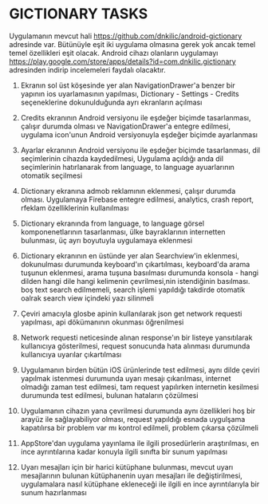 # GICTIONARY TASKS

Uygulamanın mevcut hali https://github.com/dnkilic/android-gictionary adresinde var. Bütünüyle eşit iki uygulama olmasına gerek yok ancak temel temel özellikleri eşit olacak. Android cihazı olanların uygulamayı https://play.google.com/store/apps/details?id=com.dnkilic.gictionary adresinden indirip incelemeleri faydalı olacaktır.

1. Ekranın sol üst köşesinde yer alan NavigationDrawer'a benzer bir yapının ios uyarlamasının yapılması, Dictionary - Settings - Credits seçeneklerine dokunulduğunda ayrı ekranların açılması

2. Credits ekranının Android versiyonu ile eşdeğer biçimde tasarlanması, çalışır durumda olması ve NavigationDrawer'a entegre edilmesi, uygulama icon'unun Android versiyonuyla eşdeğer biçimde ayarlanması

3. Ayarlar ekranının Android versiyonu ile eşdeğer biçimde tasarlanması, dil seçimlerinin cihazda kaydedilmesi, Uygulama açıldığı anda dil seçimlerinin hatırlanarak from language, to language ayuarlarının otomatik seçilmesi

4. Dictionary ekranına admob reklamının eklenmesi, çalışır durumda olması. Uygulamaya Firebase entegre edilmesi, analytics, crash report, rfeklam özelliklerinin kullanılması

5. Dictionary ekranında from language, to language görsel komponenetlarının tasarlanması, ülke bayraklarının internetten bulunması, üç ayrı boyutuyla uygulamaya eklenmesi

6. Dictionary ekranının en üstünde yer alan Searchview'in eklenmesi, dokunulması durumunda keyboard'ın çıkartılması, keyboard'da arama tuşunun eklenmesi, arama tuşuna basıılması durumunda konsola - hangi dilden hangi dile hangi kelimenin çevrilmesi,nin istendiğinin basılması. boş text search edilmemeli, search işlemi yapıldığı takdirde otomatik oalrak search view içindeki yazı silinmeli

7. Çeviri amacıyla glosbe apinin kullanılarak json get network requesti yapılması, api dökümanının okunması öğrenilmesi

8. Network requesti neticesinde alınan response'ın bir listeye yansıtılarak kullanıcıya gösterilmesi, request sonucunda hata alınması durumunda kullanıcıya uyarılar çıkartılması

9. Uygulamanın birden bütün iOS ürünlerinde test edilmesi, aynı dilde çeviri yapılmak istenmesi durumunda uyarı mesajı çıkarılması, internet olmadığı zaman test edilmesi, tam request yapılırken internetin kesilmesi durumunda test edilmesi, bulunan hataların çözülmesi

10. Uygulamanın cihazın yana çevrilmesi durumunda aynı özellikleri hoş bir arayüz ile sağlayabiliyor olması, request yapıldığı esnada uygulşama kapatılırsa bir problem var mı kontrol edilmeli, problem çıkarsa çözülmeli

11. AppStore'dan uygulama yayınlama ile ilgili prosedürlerin araştırılması, en ince ayrıntılarına kadar konuyla ilgili sınıfta bir sunum yapılması

12. Uyarı mesajları için bir harici kütüphane bulunması, mevcut uyarı mesajlarının bulunan kütüphanenin uyarı mesajları ile değiştirilmesi, uygulamalara nasıl kütüphane ekleneceği ile ilgili en ince ayrıntılarıyla bir sunum hazırlanması
